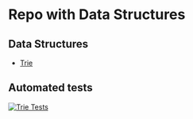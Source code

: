 # Repo with Data Structures

## Data Structures

-   [Trie](./trie)

## Automated tests

[![Trie Tests](https://github.com/giovannymassuia/data-structures/actions/workflows/trie-java.yml/badge.svg?branch=main)](https://github.com/giovannymassuia/data-structures/actions/workflows/trie-java.yml)
